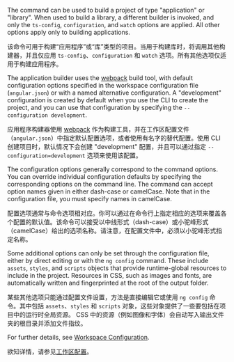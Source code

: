 The command can be used to build a project of type "application" or "library".
When used to build a library, a different builder is invoked, and only the `ts-config`, `configuration`, and `watch` options are applied.
All other options apply only to building applications.

该命令可用于构建“应用程序”或“库”类型的项目。当用于构建库时，将调用其他构建器，并且仅应用 `ts-config`、`configuration` 和 `watch` 选项。所有其他选项仅适用于构建应用程序。

The application builder uses the [webpack](https://webpack.js.org/) build tool, with default configuration options specified in the workspace configuration file (`angular.json`) or with a named alternative configuration.
A "development" configuration is created by default when you use the CLI to create the project, and you can use that configuration by specifying the `--configuration development`.

应用程序构建器使用 [webpack](https://webpack.js.org/) 作为构建工具，并在工作区配置文件（`angular.json`）中指定默认配置选项，或者使用有名字的替代配置。使用 CLI 创建项目时，默认情况下会创建 "development" 配置，并且可以通过指定 `--configuration=development` 选项来使用该配置。

The configuration options generally correspond to the command options.
You can override individual configuration defaults by specifying the corresponding options on the command line.
The command can accept option names given in either dash-case or camelCase.
Note that in the configuration file, you must specify names in camelCase.

配置选项通常与命令选项相对应。你可以通过在命令行上指定相应的选项来覆盖各个配置的默认值。该命令可以接受以中线形式（dash-case）或小驼峰形式（camelCase）给出的选项名称。请注意，在配置文件中，必须以小驼峰形式指定名称。

Some additional options can only be set through the configuration file,
either by direct editing or with the `ng config` command.
These include `assets`, `styles`, and `scripts` objects that provide runtime-global resources to include in the project.
Resources in CSS, such as images and fonts, are automatically written and fingerprinted at the root of the output folder.

某些其他选项只能通过配置文件设置，方法是直接编辑它或使用 `ng config` 命令。其中包括 `assets`、`styles` 和 `scripts` 对象，这些对象提供了一些要包括在项目中的运行时全局资源。 CSS 中的资源（例如图像和字体）会自动写入输出文件夹的根目录并添加文件指纹。

For further details, see [Workspace Configuration](guide/workspace-config).

欲知详情，请参见[工作区配置](guide/workspace-config)。
